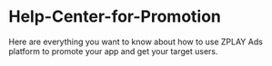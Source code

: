 # Help-Center-for-Promotion
Here are everything you want to know about how to use ZPLAY Ads platform to promote your app and get your target users.



